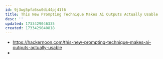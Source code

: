 ```yaml
---
id: 9j3wg5pfa6su0di44pj41l6
title: This New Prompting Technique Makes Ai Outputs Actually Usable
desc: ''
updated: 1733429046335
created: 1733429040818
---
```


- https://hackernoon.com/this-new-prompting-technique-makes-ai-outputs-actually-usable
- 